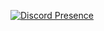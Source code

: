 [![Discord Presence](https://lanyard.cnrad.dev/api/962327817922695168)](https://discord.com/users/962327817922695168)
